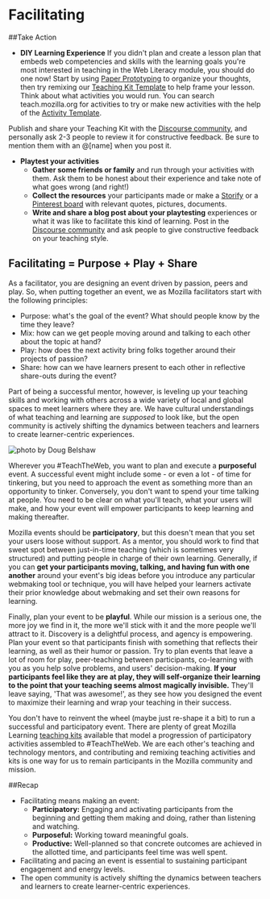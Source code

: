# Facilitating

##Take Action

* **DIY Learning Experience** If you didn't plan and create a lesson plan that embeds web competencies and skills with the learning goals you're most interested in teaching in the Web Literacy module, you should do one now! Start by using [Paper Prototyping](https://stuff.webmaker.org/teach-assets/kits/paper/TeachingKitDesignCanvas.pdf) to organize your thoughts, then try remixing our [Teaching Kit Template](https://thimble.webmaker.org/project/10274/remix?ref=training) to help frame your lesson. Think about what activities you would run. You can search teach.mozilla.org for activities to try or make new activities with the help of the [Activity Template](https://thimble.webmaker.org/project/10286/remix?ref=training).

Publish and share your Teaching Kit with the [Discourse community](http://discourse.webmakerprototypes.org/category/training/building), and personally ask 2-3 people to review it for constructive feedback. Be sure to mention them with an @[name] when you post it.

* **Playtest your activities** 
  * **Gather some friends or family** and run through your activities with them. Ask them to be honest about their experience and take note of what goes wrong (and right!)
  * **Collect the resources** your participants made or make a [Storify](http://storify.com) or a [Pinterest board](http://pinterest.com) with relevant quotes, pictures, documents.
  * **Write and share a blog post about your playtesting** experiences or what it was like to facilitate this kind of learning. Post in the [Discourse community](https://discourse.webmaker.org/category/training/facilitating) and ask people to give constructive feedback on your teaching style.

## Facilitating = Purpose + Play + Share

As a facilitator, you are designing an event driven by passion, peers and play. So, when putting together an event, we as Mozilla facilitators start with the following principles:

* Purpose: what's the goal of the event? What should people know by the time they leave?
* Mix: how can we get people moving around and talking to each other about the topic at hand?
* Play: how does the next activity bring folks together around their projects of passion?
* Share: how can we have learners present to each other in reflective share-outs during the event?

Part of being a successful mentor, however, is leveling up your teaching skills and working with others across a wide variety of local and global spaces to meet learners where they are. We have cultural understandings of what teaching and learning are <em>supposed</em> to look like, but the open community is actively shifting the dynamics between teachers and learners to create learner-centric experiences. 

<img src="https://farm4.staticflickr.com/3717/10136300975_4f6e3cfa7d_c.jpg" alt="photo by Doug Belshaw"/>

Wherever you #TeachTheWeb, you want to plan and execute a <strong>purposeful</strong> event. A successful event might include some - or even a lot - of time for tinkering, but you need to approach the event as something more than an opportunity to tinker. Conversely, you don't want to spend your time talking at people. You need to be clear on what you'll teach, what your users will make, and how your event will empower participants to keep learning and making thereafter.

Mozilla events should be <strong>participatory</strong>, but this doesn't mean that you set your users loose without support. As a mentor, you should work to find that sweet spot between just-in-time teaching (which is sometimes very structured) and putting people in charge of their own learning. Generally, if you can <strong>get your participants moving, talking, and having fun with one another</strong> around your event's big ideas before you introduce any particular webmaking tool or technique, you will have helped your learners activate their prior knowledge about webmaking and set their own reasons for learning.

Finally, plan your event to be <strong>playful</strong>. While our mission is a serious one, the more joy we find in it, the more we'll stick with it and the more people we'll attract to it. Discovery is a delightful process, and agency is empowering. Plan your event so that participants finish with something that reflects their learning, as well as their humor or passion. Try to plan events that leave a lot of room for play, peer-teaching between participants, co-learning with you as you help solve problems, and users' decision-making. <strong>If your participants feel like they are at play, they will self-organize their learning to the point that your teaching seems almost magically invisible.</strong> They'll leave saying, 'That was awesome!', as they see how you designed the event to maximize their learning and wrap your teaching in their success.

You don't have to reinvent the wheel (maybe just re-shape it a bit) to run a successful and participatory event. There are plenty of great Mozilla Learning <a href="https://teach.mozilla.org/activities/">teaching kits</a> available that model a progression of participatory activities assembled to #TeachTheWeb. We are each other's teaching and technology mentors, and contributing and remixing teaching activities and kits is one way for us to remain participants in the Mozilla community and mission.

##Recap
* Facilitating means making an event:                           
  * **Participatory:** Engaging and activating participants from the beginning and getting them making and doing, rather than listening and watching.
  * **Purposeful:** Working toward meaningful goals.                                 
  * **Productive:** Well-planned so that concrete outcomes are achieved in the allotted time, and participants feel time was well spent.
* Facilitating and pacing an event is essential to sustaining participant engagement and energy levels.
* The open community is actively shifting the dynamics between teachers and learners to create learner-centric experiences.